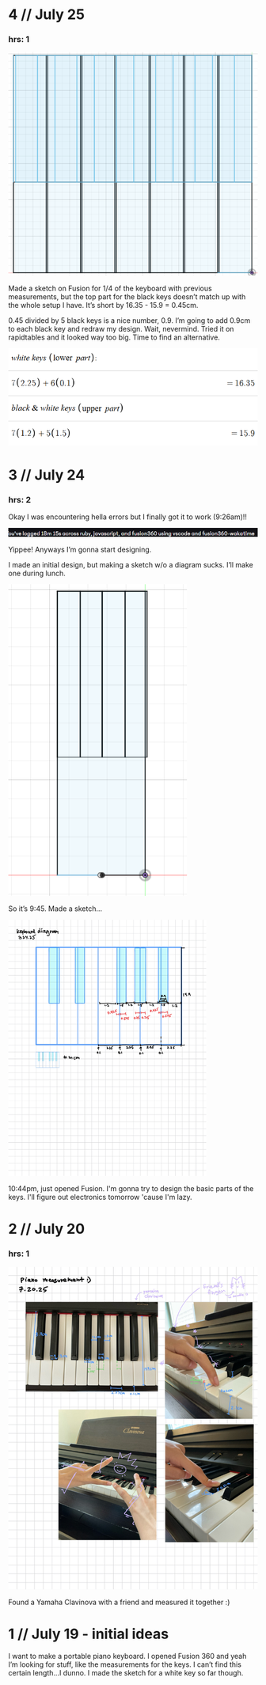 # 4 // July 25
### hrs: 1
![f360 design](images/july25_design.png)

Made a sketch on Fusion for 1/4 of the keyboard with previous measurements, but the top part for the black keys doesn’t match up with the whole setup I have. It’s short by 16.35 - 15.9 = 0.45cm.

0.45 divided by 5 black keys is a nice number, 0.9. I’m going to add 0.9cm to each black key and redraw my design. Wait, nevermind. Tried it on rapidtables and it looked way too big. Time to find an alternative.

![calculations](images/july25_calculations.png)

# 3 // July 24
### hrs: 2

Okay I was encountering hella errors but I finally got it to work (9:26am)!!

![successful hackatime setup](images/july24_hackatime.png)

Yippee! Anyways I’m gonna start designing.

I made an initial design, but making a sketch w/o a diagram sucks. I’ll make one during lunch.

![failed fusion sketch](images/july24_fusionFail.png)

So it’s 9:45. Made a sketch…

<img src="images/july24_keyboardDiagram.jpeg" alt="diagram of keyboard" style="max-width: 400px;">

10:44pm, just opened Fusion. I'm gonna try to design the basic parts of the keys. I'll figure out electronics tomorrow 'cause I'm lazy.

# 2 // July 20
### hrs: 1

![piano measuring!](images/july20_measuring.jpeg)

Found a Yamaha Clavinova with a friend and measured it together :)

# 1 // July 19 - initial ideas

I want to make a portable piano keyboard. I opened Fusion 360 and yeah I’m looking for stuff, like the measurements for the keys. I can’t find this certain length…I dunno. I made the sketch for a white key so far though.